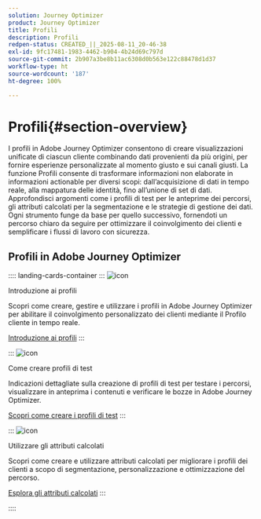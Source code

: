 ```yaml
---
solution: Journey Optimizer
product: Journey Optimizer
title: Profili
description: Profili
redpen-status: CREATED_||_2025-08-11_20-46-38
exl-id: 9fc17481-1983-4462-b904-4b24d69c797d
source-git-commit: 2b907a3be8b11ac6308d0b563e122c88478d1d37
workflow-type: ht
source-wordcount: '187'
ht-degree: 100%

---
```


# Profili{#section-overview}

I profili in Adobe Journey Optimizer consentono di creare visualizzazioni unificate di ciascun cliente combinando dati provenienti da più origini, per fornire esperienze personalizzate al momento giusto e sui canali giusti.  La funzione Profili consente di trasformare informazioni non elaborate in informazioni actionable per diversi scopi: dall’acquisizione di dati in tempo reale, alla mappatura delle identità, fino all’unione di set di dati. Approfondisci argomenti come i profili di test per le anteprime dei percorsi, gli attributi calcolati per la segmentazione e le strategie di gestione dei dati. Ogni strumento funge da base per quello successivo, fornendoti un percorso chiaro da seguire per ottimizzare il coinvolgimento dei clienti e semplificare i flussi di lavoro con sicurezza.

## Profili in Adobe Journey Optimizer

:::: landing-cards-container
:::
![icon](https://cdn.experienceleague.adobe.com/icons/circle-play.svg?lang=it)

Introduzione ai profili

Scopri come creare, gestire e utilizzare i profili in Adobe Journey Optimizer per abilitare il coinvolgimento personalizzato dei clienti mediante il Profilo cliente in tempo reale.

[Introduzione ai profili](../using/audience/get-started-profiles.md)
:::

:::
![icon](https://cdn.experienceleague.adobe.com/icons/list-check.svg?lang=it)

Come creare profili di test

Indicazioni dettagliate sulla creazione di profili di test per testare i percorsi, visualizzare in anteprima i contenuti e verificare le bozze in Adobe Journey Optimizer.

[Scopri come creare i profili di test](../using/audience/creating-test-profiles.md)
:::

:::
![icon](https://cdn.experienceleague.adobe.com/icons/bullseye.svg?lang=it)

Utilizzare gli attributi calcolati

Scopri come creare e utilizzare attributi calcolati per migliorare i profili dei clienti a scopo di segmentazione, personalizzazione e ottimizzazione del percorso.

[Esplora gli attributi calcolati](../using/audience/computed-attributes.md)
:::

::::
